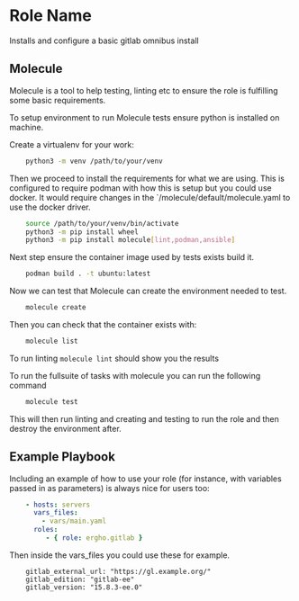 Role Name
=========

Installs and configure a basic gitlab omnibus install

Molecule
------------

Molecule is a tool to help testing, linting etc to ensure the role is fulfilling
some basic requirements.

To setup environment to run Molecule tests ensure python is installed on machine.

Create a virtualenv for your work:
```bash
    python3 -m venv /path/to/your/venv
```

Then we proceed to install the requirements for what we are using.
This is configured to require podman with how this is setup but you could use docker.
It would require changes in the `/molecule/default/molecule.yaml to use the docker driver.

```bash
    source /path/to/your/venv/bin/activate
    python3 -m pip install wheel
    python3 -m pip install molecule[lint,podman,ansible]
```

Next step ensure the container image used by tests exists build it.

```bash
    podman build . -t ubuntu:latest
```

Now we can test that Molecule can create the environment needed to test.

```bash
    molecule create
```

Then you can check that the container exists with:
```bash
    molecule list
```

To run linting `molecule lint` should show you the results

To run the fullsuite of tasks with molecule you can run the following command

```bash
    molecule test
```

This will then run linting and creating and testing to run the role and then destroy the environment after.

Example Playbook
----------------

Including an example of how to use your role (for instance, with variables passed in as parameters) is always nice for users too:

```yaml
    - hosts: servers
      vars_files:
        - vars/main.yaml
      roles:
         - { role: ergho.gitlab }
```
Then inside the vars_files you could use these for example.

```
    gitlab_external_url: "https://gl.example.org/"
    gitlab_edition: "gitlab-ee"
    gitlab_version: "15.8.3-ee.0"
```


